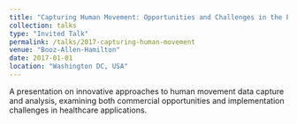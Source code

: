 ```yaml
---
title: "Capturing Human Movement: Opportunities and Challenges in the Private Sector"
collection: talks
type: "Invited Talk"
permalink: /talks/2017-capturing-human-movement
venue: "Booz-Allen-Hamilton"
date: 2017-01-01
location: "Washington DC, USA"
---
```


A presentation on innovative approaches to human movement data capture and analysis, examining both commercial opportunities and implementation challenges in healthcare applications.
